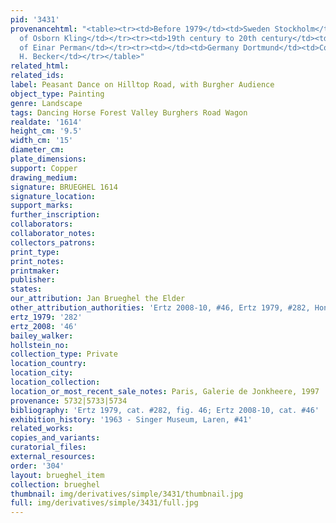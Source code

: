 ```yaml
---
pid: '3431'
provenancehtml: "<table><tr><td>Before 1979</td><td>Sweden Stockholm</td><td>Collection
  of Osborn Kling</td></tr><tr><td>19th century to 20th century</td><td>Sweden Stockholm</td><td>Collection
  of Einar Perman</td></tr><tr><td></td><td>Germany Dortmund</td><td>Collection of
  H. Becker</td></tr></table>"
related_html:
related_ids:
label: Peasant Dance on Hilltop Road, with Burgher Audience
object_type: Painting
genre: Landscape
tags: Dancing Horse Forest Valley Burghers Road Wagon
realdate: '1614'
height_cm: '9.5'
width_cm: '15'
diameter_cm:
plate_dimensions:
support: Copper
drawing_medium:
signature: BRUEGHEL 1614
signature_location:
support_marks:
further_inscription:
collaborators:
collaborator_notes:
collectors_patrons:
print_type:
print_notes:
printmaker:
publisher:
states:
our_attribution: Jan Brueghel the Elder
other_attribution_authorities: 'Ertz 2008-10, #46, Ertz 1979, #282, Honig database'
ertz_1979: '282'
ertz_2008: '46'
bailey_walker:
hollstein_no:
collection_type: Private
location_country:
location_city:
location_collection:
location_or_most_recent_sale_notes: Paris, Galerie de Jonkheere, 1997
provenance: 5732|5733|5734
bibliography: 'Ertz 1979, cat. #282, fig. 46; Ertz 2008-10, cat. #46'
exhibition_history: '1963 - Singer Museum, Laren, #41'
related_works:
copies_and_variants:
curatorial_files:
external_resources:
order: '304'
layout: brueghel_item
collection: brueghel
thumbnail: img/derivatives/simple/3431/thumbnail.jpg
full: img/derivatives/simple/3431/full.jpg
---
```

